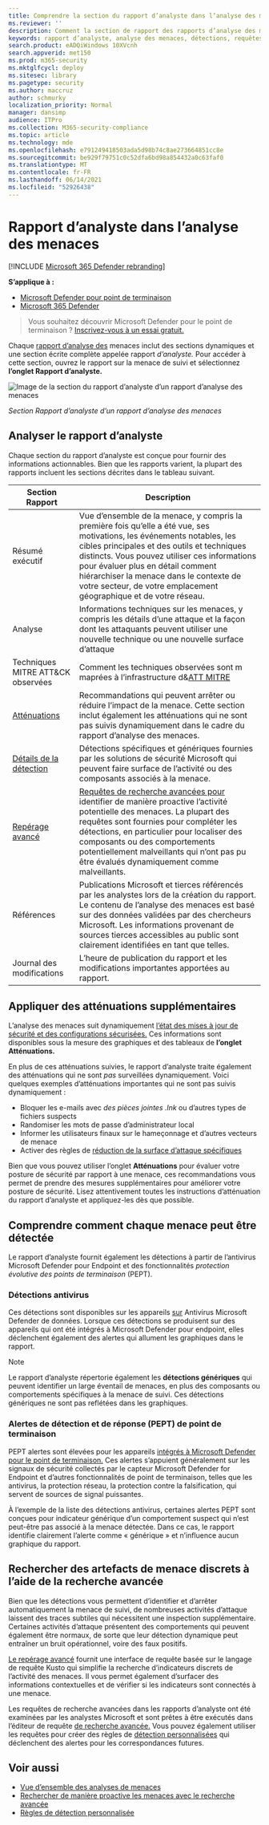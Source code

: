 ```yaml
---
title: Comprendre la section du rapport d’analyste dans l’analyse des menaces.
ms.reviewer: ''
description: Comment la section de rapport des rapports d’analyse des menaces fournit des informations sur les menaces, l’atténuation, les détections, les requêtes de repérage avancé, etc.
keywords: rapport d’analyste, analyse des menaces, détections, requêtes de repérage avancé, atténuations,
search.product: eADQiWindows 10XVcnh
search.appverid: met150
ms.prod: m365-security
ms.mktglfcycl: deploy
ms.sitesec: library
ms.pagetype: security
ms.author: maccruz
author: schmurky
localization_priority: Normal
manager: dansimp
audience: ITPro
ms.collection: M365-security-compliance
ms.topic: article
ms.technology: mde
ms.openlocfilehash: e791249418503ada5d98b74c8ae273664851cc8e
ms.sourcegitcommit: be929f79751c0c52dfa6bd98a854432a0c63faf0
ms.translationtype: MT
ms.contentlocale: fr-FR
ms.lasthandoff: 06/14/2021
ms.locfileid: "52926438"
---
```

# <a name="the-analyst-report-in-threat-analytics"></a>Rapport d’analyste dans l’analyse des menaces

[!INCLUDE [Microsoft 365 Defender rebranding](../../includes/microsoft-defender.md)]

**S’applique à :**
- [Microsoft Defender pour point de terminaison](https://go.microsoft.com/fwlink/p/?linkid=2154037)
- [Microsoft 365 Defender](https://go.microsoft.com/fwlink/?linkid=2118804)

> Vous souhaitez découvrir Microsoft Defender pour le point de terminaison ? [Inscrivez-vous à un essai gratuit.](https://www.microsoft.com/microsoft-365/windows/microsoft-defender-atp?ocid=docs-wdatp-exposedapis-abovefoldlink)

Chaque [rapport d’analyse des](threat-analytics.md) menaces inclut des sections dynamiques et une section écrite complète appelée rapport _d’analyste._ Pour accéder à cette section, ouvrez le rapport sur la menace de suivi et sélectionnez **l’onglet Rapport d’analyste.**

![Image de la section du rapport d’analyste d’un rapport d’analyse des menaces](images/ta-analyst-report-small.png)

_Section Rapport d’analyste d’un rapport d’analyse des menaces_

## <a name="scan-the-analyst-report"></a>Analyser le rapport d’analyste 
Chaque section du rapport d’analyste est conçue pour fournir des informations actionnables. Bien que les rapports varient, la plupart des rapports incluent les sections décrites dans le tableau suivant.

| Section Rapport | Description |
|--|--|
| Résumé exécutif | Vue d’ensemble de la menace, y compris la première fois qu’elle a été vue, ses motivations, les événements notables, les cibles principales et des outils et techniques distincts. Vous pouvez utiliser ces informations pour évaluer plus en détail comment hiérarchiser la menace dans le contexte de votre secteur, de votre emplacement géographique et de votre réseau. |
| Analyse | Informations techniques sur les menaces, y compris les détails d’une attaque et la façon dont les attaquants peuvent utiliser une nouvelle technique ou une nouvelle surface d’attaque | 
| Techniques MITRE ATT&CK observées | Comment les techniques observées sont m maprées à l’infrastructure d&[ATT MITRE](https://attack.mitre.org/) | 
| [Atténuations](#apply-additional-mitigations) | Recommandations qui peuvent arrêter ou réduire l’impact de la menace. Cette section inclut également les atténuations qui ne sont pas suivis dynamiquement dans le cadre du rapport d’analyse des menaces. |
| [Détails de la détection](#understand-how-each-threat-can-be-detected) | Détections spécifiques et génériques fournies par les solutions de sécurité Microsoft qui peuvent faire surface de l’activité ou des composants associés à la menace. | 
| [Repérage avancé](#find-subtle-threat-artifacts-using-advanced-hunting) | [Requêtes de recherche avancées pour](advanced-hunting-overview.md) identifier de manière proactive l’activité potentielle des menaces. La plupart des requêtes sont fournies pour compléter les détections, en particulier pour localiser des composants ou des comportements potentiellement malveillants qui n’ont pas pu être évalués dynamiquement comme malveillants. | 
| Références | Publications Microsoft et tierces référencés par les analystes lors de la création du rapport. Le contenu de l’analyse des menaces est basé sur des données validées par des chercheurs Microsoft. Les informations provenant de sources tierces accessibles au public sont clairement identifiées en tant que telles. | 
| Journal des modifications | L’heure de publication du rapport et les modifications importantes apportées au rapport. |

## <a name="apply-additional-mitigations"></a>Appliquer des atténuations supplémentaires
L’analyse des menaces suit dynamiquement [l’état des mises à jour de sécurité et des configurations sécurisées.](threat-analytics.md#mitigations-review-list-of-mitigations-and-the-status-of-your-devices) Ces informations sont disponibles sous la mesure des graphiques et des tableaux de **l’onglet Atténuations.**

En plus de ces atténuations suivies, le rapport d’analyste traite également des atténuations qui ne sont _pas_ surveillées dynamiquement. Voici quelques exemples d’atténuations importantes qui ne sont pas suivis dynamiquement :

- Bloquer les e-mails avec _des pièces jointes .lnk_ ou d’autres types de fichiers suspects
- Randomiser les mots de passe d’administrateur local
- Informer les utilisateurs finaux sur le hameçonnage et d’autres vecteurs de menace
- Activer des règles de [réduction de la surface d’attaque spécifiques](attack-surface-reduction.md)

Bien que vous pouvez utiliser l’onglet **Atténuations** pour évaluer votre posture de sécurité par rapport à une menace, ces recommandations vous permet de prendre des mesures supplémentaires pour améliorer votre posture de sécurité. Lisez attentivement toutes les instructions d’atténuation du rapport d’analyste et appliquez-les dès que possible.

## <a name="understand-how-each-threat-can-be-detected"></a>Comprendre comment chaque menace peut être détectée
Le rapport d’analyste fournit également les détections à partir de l’antivirus Microsoft Defender pour Endpoint et des fonctionnalités _protection évolutive des points de terminaison_ (PEPT).

### <a name="antivirus-detections"></a>Détections antivirus
Ces détections sont disponibles sur les appareils [sur](/windows/security/threat-protection/microsoft-defender-antivirus/microsoft-defender-antivirus-in-windows-10) Antivirus Microsoft Defender de données. Lorsque ces détections se produisent sur des appareils qui ont été intégrés à Microsoft Defender pour endpoint, elles déclenchent également des alertes qui allument les graphiques dans le rapport.

>[!NOTE]
>Le rapport d’analyste répertorie également les **détections génériques** qui peuvent identifier un large éventail de menaces, en plus des composants ou comportements spécifiques à la menace de suivi. Ces détections génériques ne sont pas reflétées dans les graphiques.

### <a name="endpoint-detection-and-response-edr-alerts"></a>Alertes de détection et de réponse (PEPT) de point de terminaison
PEPT alertes sont élevées pour les appareils [intégrés à Microsoft Defender pour le point de terminaison.](onboard-configure.md) Ces alertes s’appuient généralement sur les signaux de sécurité collectés par le capteur Microsoft Defender for Endpoint et d’autres fonctionnalités de point de terminaison, telles que les antivirus, la protection réseau, la protection contre la falsification, qui servent de sources de signal puissantes.

À l’exemple de la liste des détections antivirus, certaines alertes PEPT sont conçues pour indicateur générique d’un comportement suspect qui n’est peut-être pas associé à la menace détectée. Dans ce cas, le rapport identifie clairement l’alerte comme « générique » et n’influence aucun graphique du rapport.

## <a name="find-subtle-threat-artifacts-using-advanced-hunting"></a>Rechercher des artefacts de menace discrets à l’aide de la recherche avancée
Bien que les détections vous permettent d’identifier et d’arrêter automatiquement la menace de suivi, de nombreuses activités d’attaque laissent des traces subtiles qui nécessitent une inspection supplémentaire. Certaines activités d’attaque présentent des comportements qui peuvent également être normaux, de sorte que leur détection dynamique peut entraîner un bruit opérationnel, voire des faux positifs.

[Le repérage avancé](advanced-hunting-overview.md) fournit une interface de requête basée sur le langage de requête Kusto qui simplifie la recherche d’indicateurs discrets de l’activité des menaces. Il vous permet également d’surfacer des informations contextuelles et de vérifier si les indicateurs sont connectés à une menace.

Les requêtes de recherche avancées dans les rapports d’analyste ont été examinées par les analystes Microsoft et sont prêtes à être exécutés dans l’éditeur de requête [de recherche avancée.](https://securitycenter.windows.com/advanced-hunting) Vous pouvez également utiliser les requêtes pour créer des règles de [détection personnalisées](custom-detection-rules.md) qui déclenchent des alertes pour les correspondances futures.


## <a name="related-topics"></a>Voir aussi
- [Vue d’ensemble des analyses de menaces](threat-analytics.md)
- [Rechercher de manière proactive les menaces avec le recherche avancée](advanced-hunting-overview.md) 
- [Règles de détection personnalisée](custom-detection-rules.md)